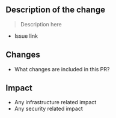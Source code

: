 ## Description of the change

> Description here

* Issue link

## Changes

* What changes are included in this PR?

## Impact

* Any infrastructure related impact
* Any security related impact
